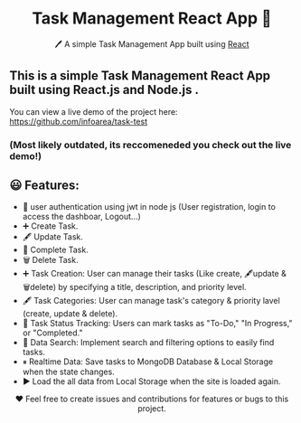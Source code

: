 <h1 align="center">Task Management React App  📝</h1>  
<p align="center">
  🖊️ A simple Task Management App built using <a href="https://reactjs.org/">React</a> </a>
</p>

## This is a simple Task Management React App built using React.js and Node.js .

You can view a live demo of the project here: https://github.com/infoarea/task-test

### **(Most likely outdated, its reccomeneded you check out the live demo!)**

## 😃 Features:

- 👩 user authentication using jwt in node js (User registration, login to access the dashboar, Logout...)
- ➕ Create Task.
- 🖋️ Update Task.
- 💯 Complete Task.
- 🗑️ Delete Task.
- ➕ Task Creation: User can manage their tasks (Like create, 🖋️update & 🗑️delete) by specifying a title, description, and priority level.
- 🖋️ Task Categories: User can manage task's category & priority lavel (create, update & delete).
- 🔎 Task Status Tracking: Users can mark tasks as "To-Do," "In Progress,"
  or "Completed."
- 🔎 Data Search: Implement search and filtering options to easily find tasks.
- ⏸ Realtime Data: Save tasks to MongoDB Database & Local Storage when the state changes.
- ▶️ Load the all data from Local Storage when the site is loaded again.

<p align="center">
  ❤️ Feel free to create issues and contributions for features or bugs to this project.
</p>
